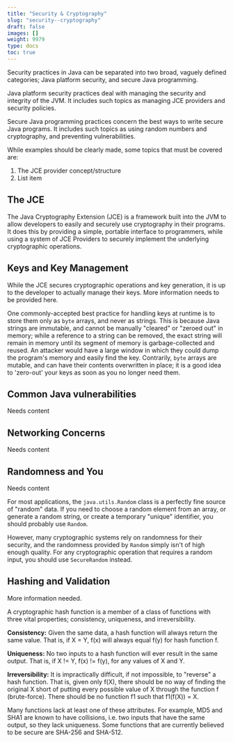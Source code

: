 ```yaml
---
title: "Security & Cryptography"
slug: "security--cryptography"
draft: false
images: []
weight: 9979
type: docs
toc: true
---
```


Security practices in Java can be separated into two broad, vaguely defined categories; Java platform security, and secure Java programming.

Java platform security practices deal with managing the security and integrity of the JVM. It includes such topics as managing JCE providers and security policies. 

Secure Java programming practices concern the best ways to write secure Java programs. It includes such topics as using random numbers and cryptography, and preventing vulnerabilities.

While examples should be clearly made, some topics that must be covered are:

 1. The JCE provider concept/structure
 2. List item

## The JCE
The Java Cryptography Extension (JCE) is a framework built into the JVM to allow developers to easily and securely use cryptography in their programs. It does this by providing a simple, portable interface to programmers, while using a system of JCE Providers to securely implement the underlying cryptographic operations. 

## Keys and Key Management
While the JCE secures cryptographic operations and key generation, it is up to the developer to actually manage their keys. More information needs to be provided here.

One commonly-accepted best practice for handling keys at runtime is to store them only as `byte` arrays, and never as strings. This is because Java strings are immutable, and cannot be manually "cleared" or "zeroed out" in memory; while a reference to a string can be removed, the exact string will remain in memory until its segment of memory is garbage-collected and reused. An attacker would have a large window in which they could dump the program's memory and easily find the key. Contrarily, `byte` arrays are mutable, and can have their contents overwritten in place; it is a good idea to 'zero-out' your keys as soon as you no longer need them.

## Common Java vulnerabilities
Needs content

## Networking Concerns
Needs content

## Randomness and You
Needs content

For most applications, the `java.utils.Random` class is a perfectly fine source of "random" data. If you need to choose a random element from an array, or generate a random string, or create a temporary "unique" identifier, you should probably use `Random`. 

However, many cryptographic systems rely on randomness for their security, and the randomness provided by `Random` simply isn't of high enough quality. For any cryptographic operation that requires a random input, you should use `SecureRandom` instead. 

## Hashing and Validation
More information needed.

A cryptographic hash function is a member of a class of functions with three vital properties; consistency, uniqueness, and irreversibility.

**Consistency:** Given the same data, a hash function will always return the same value. That is, if X = Y, f(x) will always equal f(y) for hash function f.

**Uniqueness:** No two inputs to a hash function will ever result in the same output. That is, if X != Y, f(x) != f(y), for any values of X and Y.

**Irreversibility:** It is impractically difficult, if not impossible, to "reverse" a hash function. That is, given only f(X), there should be no way of finding the original X short of putting every possible value of X through the function f (brute-force). There should be no function f1 such that f1(f(X)) = X.

Many functions lack at least one of these attributes. For example, MD5 and SHA1 are known to have collisions, i.e. two inputs that have the same output, so they lack uniqueness. Some functions that are currently believed to be secure are SHA-256 and SHA-512.

